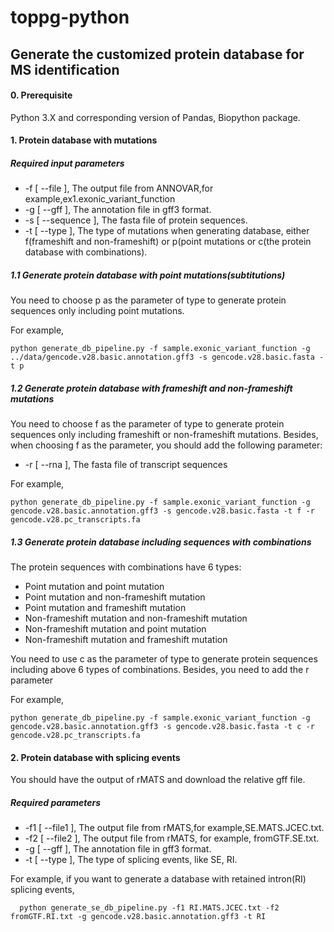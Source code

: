 # toppg-python

## Generate the customized protein database for MS identification

#### 0. Prerequisite
Python 3.X and corresponding version of Pandas, Biopython package.

#### 1. Protein database with mutations

##### Required input parameters
  - -f [ --file ], The output file from ANNOVAR,for example,ex1.exonic_variant_function
  - -g [ --gff ], The annotation file in gff3 format.
  - -s [ --sequence ], The fasta file of protein sequences.
  - -t [ --type ], The type of mutations when generating database, either f(frameshift and non-frameshift) or p(point mutations or c(the protein database with combinations).

##### 1.1 Generate protein database with point mutations(subtitutions)

You need to choose p as the parameter of type to generate protein sequences only including point mutations.
  
For example,

    python generate_db_pipeline.py -f sample.exonic_variant_function -g ../data/gencode.v28.basic.annotation.gff3 -s gencode.v28.basic.fasta -t p


##### 1.2 Generate protein database with frameshift and non-frameshift mutations

You need to choose f as the parameter of type to generate protein sequences only including frameshift or non-frameshift mutations.
Besides, when choosing f as the parameter, you should add the following parameter:
  - -r [ --rna ], The fasta file of transcript sequences

For example,

    python generate_db_pipeline.py -f sample.exonic_variant_function -g gencode.v28.basic.annotation.gff3 -s gencode.v28.basic.fasta -t f -r gencode.v28.pc_transcripts.fa


##### 1.3 Generate protein database including sequences with combinations

The protein sequences with combinations have 6 types:
  - Point mutation and point mutation
  - Point mutation and non-frameshift mutation
  - Point mutation and frameshift mutation
  - Non-frameshift mutation and non-frameshift mutation
  - Non-frameshift mutation and point mutation
  - Non-frameshift mutation and frameshift mutation
  
 You need to use c as the parameter of type to generate protein sequences including above 6 types of combinations.
 Besides, you need to add the r parameter
 
 For example,
 
    python generate_db_pipeline.py -f sample.exonic_variant_function -g gencode.v28.basic.annotation.gff3 -s gencode.v28.basic.fasta -t c -r gencode.v28.pc_transcripts.fa
 
 
  
  
 #### 2. Protein database with splicing events
 
  You should have the output of rMATS and download the relative gff file.
  #####  Required parameters
  - -f1 [ --file1 ], The output file from rMATS,for example,SE.MATS.JCEC.txt.
  - -f2 [ --file2 ], The output file from rMATS, for example, fromGTF.SE.txt.
  - -g [ --gff ], The annotation file in gff3 format.
  - -t [ --type ], The type of splicing events, like SE, RI.
   
   For example, if you want to generate a database with retained intron(RI) splicing events,
   
      python generate_se_db_pipeline.py -f1 RI.MATS.JCEC.txt -f2 fromGTF.RI.txt -g gencode.v28.basic.annotation.gff3 -t RI
   
   

